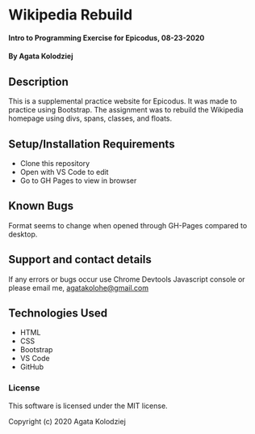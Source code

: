 # Wikipedia Rebuild

#### Intro to Programming Exercise for Epicodus, 08-23-2020

#### By Agata Kolodziej

## Description

This is a supplemental practice website for Epicodus. It was made to practice using Bootstrap. The assignment was to rebuild the Wikipedia homepage using divs, spans, classes, and floats.

## Setup/Installation Requirements

* Clone this repository
* Open with VS Code to edit
* Go to GH Pages to view in browser

## Known Bugs

Format seems to change when opened through GH-Pages compared to desktop.

## Support and contact details

If any errors or bugs occur use Chrome Devtools Javascript console or please email me, agatakolohe@gmail.com

## Technologies Used

* HTML
* CSS
* Bootstrap
* VS Code
* GitHub

### License

This software is licensed under the MIT license.

Copyright (c) 2020 Agata Kolodziej